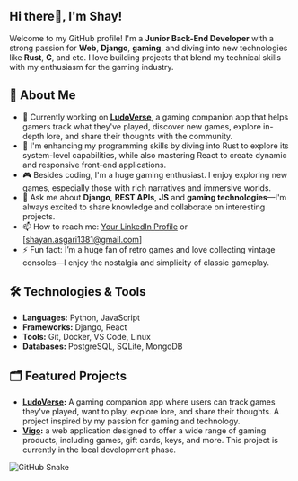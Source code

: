 ## Hi there👋, I'm Shay!

Welcome to my GitHub profile! I'm a **Junior Back-End Developer** with a strong passion for **Web**, **Django**, **gaming**, and diving into new technologies like **Rust**, **C**, and etc. I love building projects that blend my technical skills with my enthusiasm for the gaming industry.

## 🚀 About Me

- 🔭 Currently working on **[LudoVerse](https://github.com/yourusername/ludo_verse)**, a gaming companion app that helps gamers track what they've played, discover new games, explore in-depth lore, and share their thoughts with the community.
- 🌱 I'm enhancing my programming skills by diving into Rust to explore its system-level capabilities, while also mastering React to create dynamic and responsive front-end applications.
- 🎮 Besides coding, I'm a huge gaming enthusiast. I enjoy exploring new games, especially those with rich narratives and immersive worlds.
- 💬 Ask me about **Django**, **REST APIs**, **JS** and **gaming technologies**—I'm always excited to share knowledge and collaborate on interesting projects.
- 📫 How to reach me: [Your LinkedIn Profile](https://www.linkedin.com/in/shayan-asgary-764974226) or [shayan.asgari1381@gmail.com]
- ⚡ Fun fact: I’m a huge fan of retro games and love collecting vintage consoles—I enjoy the nostalgia and simplicity of classic gameplay.


## 🛠️ Technologies & Tools

- **Languages:** Python, JavaScript
- **Frameworks:** Django, React
- **Tools:** Git, Docker, VS Code, Linux
- **Databases:** PostgreSQL, SQLite, MongoDB


## 🗂️ Featured Projects
- **[LudoVerse](https://github.com/ShayNotRook/ludo_verse):** A gaming companion app where users can track games they've played, want to play, explore lore, and share their thoughts. A project inspired by my passion for gaming and technology.
- **[Vigo](https://github.com/ShayNotRook/Vigo):** a web application designed to offer a wide range of gaming products, including games, gift cards, keys, and more. This project is currently in the local development phase.


![GitHub Snake](https://github.com/yourusername/yourusername/blob/output/github-contribution-grid-snake.svg)
